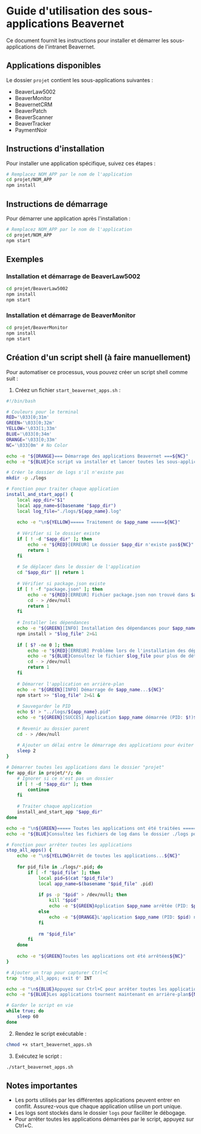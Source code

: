 # Guide d'utilisation des sous-applications Beavernet

Ce document fournit les instructions pour installer et démarrer les sous-applications de l'intranet Beavernet.

## Applications disponibles

Le dossier `projet` contient les sous-applications suivantes :

- BeaverLaw5002
- BeaverMonitor
- BeavernetCRM
- BeaverPatch
- BeaverScanner
- BeaverTracker
- PaymentNoir

## Instructions d'installation

Pour installer une application spécifique, suivez ces étapes :

```bash
# Remplacez NOM_APP par le nom de l'application
cd projet/NOM_APP
npm install
```

## Instructions de démarrage

Pour démarrer une application après l'installation :

```bash
# Remplacez NOM_APP par le nom de l'application
cd projet/NOM_APP
npm start
```

## Exemples

### Installation et démarrage de BeaverLaw5002

```bash
cd projet/BeaverLaw5002
npm install
npm start
```

### Installation et démarrage de BeaverMonitor

```bash
cd projet/BeaverMonitor
npm install
npm start
```

## Création d'un script shell (à faire manuellement)

Pour automatiser ce processus, vous pouvez créer un script shell comme suit :

1. Créez un fichier `start_beavernet_apps.sh` :

```bash
#!/bin/bash

# Couleurs pour le terminal
RED='\033[0;31m'
GREEN='\033[0;32m'
YELLOW='\033[1;33m'
BLUE='\033[0;34m'
ORANGE='\033[0;33m'
NC='\033[0m' # No Color

echo -e "${ORANGE}=== Démarrage des applications Beavernet ===${NC}"
echo -e "${BLUE}Ce script va installer et lancer toutes les sous-applications du dossier 'projet'${NC}"

# Créer le dossier de logs s'il n'existe pas
mkdir -p ./logs

# Fonction pour traiter chaque application
install_and_start_app() {
    local app_dir="$1"
    local app_name=$(basename "$app_dir")
    local log_file="./logs/${app_name}.log"
    
    echo -e "\n${YELLOW}===== Traitement de $app_name =====${NC}"
    
    # Vérifier si le dossier existe
    if [ ! -d "$app_dir" ]; then
        echo -e "${RED}[ERREUR] Le dossier $app_dir n'existe pas${NC}"
        return 1
    fi
    
    # Se déplacer dans le dossier de l'application
    cd "$app_dir" || return 1
    
    # Vérifier si package.json existe
    if [ ! -f "package.json" ]; then
        echo -e "${RED}[ERREUR] Fichier package.json non trouvé dans $app_dir${NC}"
        cd - > /dev/null
        return 1
    fi
    
    # Installer les dépendances
    echo -e "${GREEN}[INFO] Installation des dépendances pour $app_name...${NC}"
    npm install > "$log_file" 2>&1
    
    if [ $? -ne 0 ]; then
        echo -e "${RED}[ERREUR] Problème lors de l'installation des dépendances pour $app_name${NC}"
        echo -e "${BLUE}Consultez le fichier $log_file pour plus de détails${NC}"
        cd - > /dev/null
        return 1
    fi
    
    # Démarrer l'application en arrière-plan
    echo -e "${GREEN}[INFO] Démarrage de $app_name...${NC}"
    npm start >> "$log_file" 2>&1 &
    
    # Sauvegarder le PID
    echo $! > "../logs/${app_name}.pid"
    echo -e "${GREEN}[SUCCÈS] Application $app_name démarrée (PID: $!)${NC}"
    
    # Revenir au dossier parent
    cd - > /dev/null
    
    # Ajouter un délai entre le démarrage des applications pour éviter les conflits
    sleep 2
}

# Démarrer toutes les applications dans le dossier "projet"
for app_dir in projet/*/; do
    # Ignorer si ce n'est pas un dossier
    if [ ! -d "$app_dir" ]; then
        continue
    fi
    
    # Traiter chaque application
    install_and_start_app "$app_dir"
done

echo -e "\n${GREEN}===== Toutes les applications ont été traitées =====${NC}"
echo -e "${BLUE}Consultez les fichiers de log dans le dossier ./logs pour plus de détails${NC}"

# Fonction pour arrêter toutes les applications
stop_all_apps() {
    echo -e "\n${YELLOW}Arrêt de toutes les applications...${NC}"
    
    for pid_file in ./logs/*.pid; do
        if [ -f "$pid_file" ]; then
            local pid=$(cat "$pid_file")
            local app_name=$(basename "$pid_file" .pid)
            
            if ps -p "$pid" > /dev/null; then
                kill "$pid"
                echo -e "${GREEN}Application $app_name arrêtée (PID: $pid)${NC}"
            else
                echo -e "${ORANGE}L'application $app_name (PID: $pid) n'est pas en cours d'exécution${NC}"
            fi
            
            rm "$pid_file"
        fi
    done
    
    echo -e "${GREEN}Toutes les applications ont été arrêtées${NC}"
}

# Ajouter un trap pour capturer Ctrl+C
trap 'stop_all_apps; exit 0' INT

echo -e "\n${BLUE}Appuyez sur Ctrl+C pour arrêter toutes les applications${NC}"
echo -e "${BLUE}Les applications tournent maintenant en arrière-plan${NC}"

# Garder le script en vie
while true; do
    sleep 60
done
```

2. Rendez le script exécutable :

```bash
chmod +x start_beavernet_apps.sh
```

3. Exécutez le script :

```bash
./start_beavernet_apps.sh
```

## Notes importantes

- Les ports utilisés par les différentes applications peuvent entrer en conflit. Assurez-vous que chaque application utilise un port unique.
- Les logs sont stockés dans le dossier `logs` pour faciliter le débogage.
- Pour arrêter toutes les applications démarrées par le script, appuyez sur Ctrl+C.